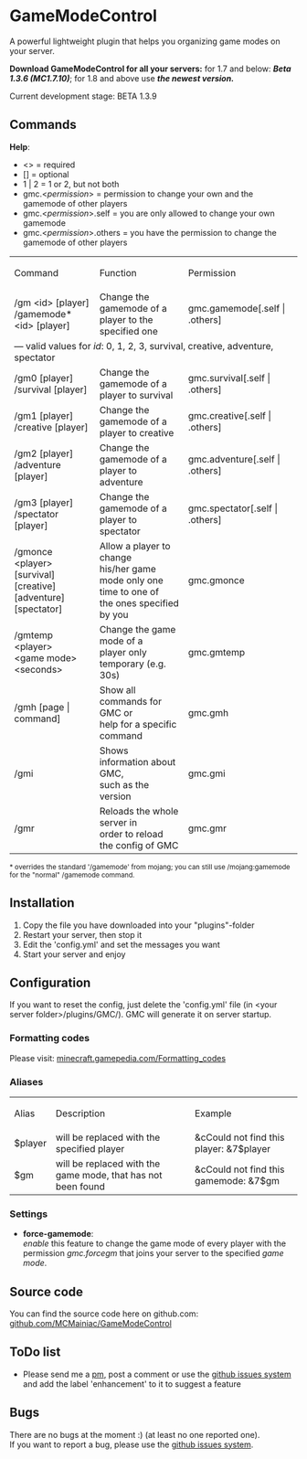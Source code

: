 # GameModeControl

A powerful lightweight plugin that helps you organizing game modes on your server.

**Download GameModeControl for all your servers:** for 1.7 and below: **_Beta 1.3.6 (MC1.7.10)_**; for 1.8 and above use **_the newest version._**

Current development stage: BETA 1.3.9

## Commands

**Help**:  

*   <> = required
*   [] = optional
*   1 | 2 = 1 or 2, but not both
*   gmc.<_permission_> = permission to change your own and the gamemode of other players
*   gmc.<_permission_>.self = you are only allowed to change your own gamemode
*   gmc.<_permission_>.others = you have the permission to change the gamemode of other players

<table>

<tbody>

<tr>

<td>

Command

</td>

<td>

Function

</td>

<td>

Permission

</td>

</tr>

<tr>

<td>/gm &lt;id&gt; [player]<br>/gamemode* &lt;id&gt; [player]</td>

<td>Change the gamemode of a<br>player to the specified one</td>

<td>gmc.gamemode[.self | .others]</td>

</tr>

<tr>

<td colspan="3">&mdash; valid values for <em>id</em>: 0, 1, 2, 3, survival, creative, adventure, spectator</td>

</tr>

<tr>

<td>/gm0 [player]<br>/survival [player]</td>

<td>Change the gamemode of a<br>player to survival</td>

<td>gmc.survival[.self | .others]</td>

</tr>

<tr>

<td>/gm1 [player]<br>/creative [player]</td>

<td>Change the gamemode of a<br>player to creative</td>

<td>gmc.creative[.self | .others]</td>

</tr>

<tr>

<td>/gm2 [player]<br>/adventure [player]</td>

<td>Change the gamemode of a<br>player to adventure</td>

<td>gmc.adventure[.self | .others]</td>

</tr>

<tr>

<td>/gm3 [player]<br>/spectator [player]</td>

<td>Change the gamemode of a <br>player to spectator</td>

<td>gmc.spectator[.self | .others]</td>

</tr>

<tr>

<td>/gmonce &lt;player&gt;<br>[survival] [creative]<br>[adventure] [spectator]</td>

<td>Allow a player to change<br>his/her game mode only one<br>time to one of<br>the ones specified by you</td>

<td>gmc.gmonce</td>

</tr>

<tr>

<td>/gmtemp &lt;player&gt;<br>&lt;game mode&gt; &lt;seconds&gt;</td>

<td>Change the game mode of a<br>player only temporary (e.g. 30s)</td>

<td>gmc.gmtemp</td>

</tr>

<tr>

<td>/gmh [page | command]</td>

<td>Show all commands for GMC or <br>help for a specific command</td>

<td>gmc.gmh</td>

</tr>

<tr>

<td>/gmi</td>

<td>Shows information about GMC, <br>such as the version</td>

<td>gmc.gmi</td>

</tr>

<tr>

<td>/gmr</td>

<td>Reloads the whole server in <br>order to reload the config of GMC</td>

<td>gmc.gmr</td>

</tr>

</tbody>

</table>

<small>* overrides the standard '/gamemode' from mojang; you can still use /mojang:gamemode for the "normal" /gamemode command.</small>

## Installation

1.  Copy the file you have <a>download</a>ed into your "plugins"-folder
2.  Restart your server, then stop it
3.  Edit the 'config.yml' and set the messages you want
4.  Start your server and enjoy

## Configuration

If you want to reset the config, just delete the 'config.yml' file (in &lt;your server folder&gt;/plugins/GMC/). GMC will generate it on server startup.

### Formatting codes

Please visit: [minecraft.gamepedia.com/Formatting_codes](http://minecraft.gamepedia.com/Formatting_codes)

### Aliases

<table>

<tbody>

<tr>

<td>

Alias

</td>

<td>

Description

</td>

<td>

Example

</td>

</tr>

<tr>

<td>$player</td>

<td>will be replaced with the specified player</td>

<td>&cCould not find this player: &7$player</td>

</tr>

<tr>

<td>$gm</td>

<td>will be replaced with the game mode, that has not been found</td>

<td>&cCould not find this gamemode: &7$gm</td>

</tr>

</tbody>

</table>

### Settings

*   **force-gamemode**:  
     _enable_ this feature to change the game mode of every player with the permission _gmc.forcegm_ that joins your server to the specified _game mode_.

## Source code

You can find the source code here on github.com: [github.com/MCMainiac/GameModeControl](https://github.com/MCMainiac/GameModeControl)  

## ToDo list

*   Please send me a [pm](http://dev.bukkit.org/home/send-private-message/?to=MCMainiac), post a comment or use the [github issues system](https://github.com/MCMainiac/GameModeControl/issues) and add the label 'enhancement' to it to suggest a feature

## Bugs

There are no bugs at the moment :) (at least no one reported one).  
 If you want to report a bug, please use the [github issues system](https://github.com/MCMainiac/GameModeControl/issues).
